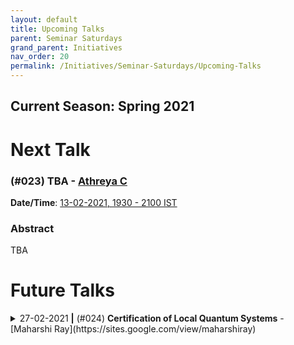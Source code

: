 ```yaml
---
layout: default
title: Upcoming Talks
parent: Seminar Saturdays
grand_parent: Initiatives
nav_order: 20
permalink: /Initiatives/Seminar-Saturdays/Upcoming-Talks
---
```


Current Season: Spring 2021
---------------------------

Next Talk
=========

### (#023) TBA - [Athreya C](https://cathreya.github.io/)

**Date/Time**: [13-02-2021, 1930 - 2100 IST](https://calendar.google.com/calendar/event?eid=a2NmZ3FpYTZlZ2xlc2Fra2Y2YnN1N29iMmZfMjAyMTAyMTNUMTQwMDAwWiB2bmw5c2RxN29vZmlwaWJobzEzMnIyZTAyNEBn&ctz=Asia/Kolkata)

### Abstract
TBA

Future Talks
==============

<details><summary>27-02-2021 <b>|</b> (#024) <b>Certification of Local Quantum Systems</b> - [Maharshi Ray](https://sites.google.com/view/maharshiray)</summary><p>

**Date/Time**: [27-02-2021, 1930 - 2100 IST](https://www.google.com/calendar/event?eid=a2NmZ3FpYTZlZ2xlc2Fra2Y2YnN1N29iMmZfMjAyMTAyMjdUMTQwMDAwWiB2bmw5c2RxN29vZmlwaWJobzEzMnIyZTAyNEBn&ctz=Asia/Kolkata)

### Abstract
TBA

</p></details>
